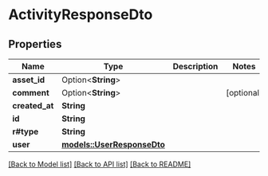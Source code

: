# ActivityResponseDto

## Properties

Name | Type | Description | Notes
------------ | ------------- | ------------- | -------------
**asset_id** | Option<**String**> |  | 
**comment** | Option<**String**> |  | [optional]
**created_at** | **String** |  | 
**id** | **String** |  | 
**r#type** | **String** |  | 
**user** | [**models::UserResponseDto**](UserResponseDto.md) |  | 

[[Back to Model list]](../README.md#documentation-for-models) [[Back to API list]](../README.md#documentation-for-api-endpoints) [[Back to README]](../README.md)


